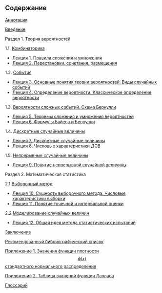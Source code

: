 ## Содержание



[Аннотация](/../../README.md)

[Введение](wwedenie.md)

Раздел 1. Теория вероятностей

1.1.  [Комбинаторика](razdel1/structure-1.1.md)

* [Лекция 1.  Правила сложения и умножения](razdel1/lection1.md)
* [Лекция 2.  Перестановки, сочетания, размещения](razdel1/lection2.md)

1.2. [События](razdel1/structure-1.2.md)

* [Лекция 3. Основные понятия теории вероятностей. Виды случайных событий](razdel1/lection3.md)
* [Лекция 4. Определение вероятности. Классическое определение вероятности](razdel1/lection4.md)

1.3. [Beроятности сложных событий. Схема Бернулли](razdel1/structure-1.3.md)

* [Лекция 5. Теоремы сложения и умножения вероятностей](razdel1/lection5.md)
* [Лекция 6. Формулы Байеса и Бернулли](razdel1/lection6.md)

1.4. [Дискретные случайные величины](razdel1/structure-1.4.md)

* [Лекция 7.  Дискретные случайные величины](razdel1/lection7.md)
* [Лекция 8.  Числовые характеристики ДСВ](razdel1/lection8.md)

1.5. [Непрерывные случайные  величины](razdel1/structure-1.5.md)

* [Лекция 9. Понятие непрерывной случайной величины](razdel1/lection9.md)


Раздел 2. Математическая статистика

2.1 [Выборочный метод](razdel2/structure-2.1.md)

* [Лекция 10. Сущность выборочного метода. Числовые характеристики выборки](razdel2/lection10.md)
* [Лекция 11. Понятие точечной и интервальной оценки](razdel2/lection11.md)

2.2 [Моделирование случайных величин](razdel2/structure-2.2.md)

* [Лекция 12. Общая идея метода статистических испытаний](razdel2/lection12.md)

[Заключение](resume.md)

[Рекомендованный библиографический список](lit.md)

[Приложение 1. Значения функции плотности $$\phi(x)$$ стандартного нормального распределения](pril1.md)

[Приложение 2. Таблица значений функции Лапласа](pril2.md)

[Глоссарий](/../../GLOSSARY.md)

